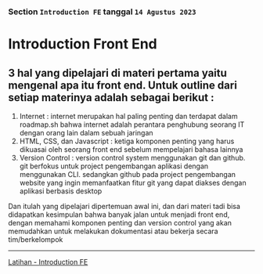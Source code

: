 ### Section `Introduction FE` tanggal `14 Agustus 2023`

# Introduction Front End


3 hal yang dipelajari di materi pertama yaitu mengenal apa itu front end. Untuk outline dari setiap materinya adalah sebagai berikut :
---
1. Internet : internet merupakan hal paling penting dan terdapat dalam roadmap.sh bahwa internet adalah perantara penghubung seorang IT dengan orang lain dalam sebuah jaringan  
2. HTML, CSS, dan Javascript : ketiga komponen penting yang harus dikuasai oleh seorang front end sebelum mempelajari bahasa lainnya
3. Version Control : version control system menggunakan git dan github. git berfokus untuk project pengembangan aplikasi dengan menggunakan CLI. sedangkan github pada project pengembangan website yang ingin memanfaatkan fitur git yang dapat diakses dengan aplikasi berbasis desktop

Dan itulah yang dipelajari dipertemuan awal ini, dan dari materi tadi bisa didapatkan kesimpulan bahwa banyak jalan untuk menjadi front end, dengan memahami komponen penting dan version control yang akan memudahkan untuk melakukan dokumentasi atau bekerja secara tim/berkelompok

---
[Latihan - Introduction FE](https://docs.google.com/document/d/13pN5Zuyc8TQwlvcR4ZDG4L76xWSsYwXjT8LbrYaMKNQ/edit) 

